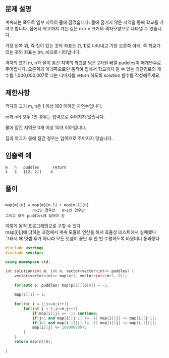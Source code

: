 ## 문제 설명
계속되는 폭우로 일부 지역이 물에 잠겼습니다. 물에 잠기지 않은 지역을 통해 학교를 가려고 합니다. 집에서 학교까지 가는 길은 m x n 크기의 격자모양으로 나타낼 수 있습니다.

가장 왼쪽 위, 즉 집이 있는 곳의 좌표는 (1, 1)로 나타내고 가장 오른쪽 아래, 즉 학교가 있는 곳의 좌표는 (m, n)으로 나타냅니다.

격자의 크기 m, n과 물이 잠긴 지역의 좌표를 담은 2차원 배열 puddles이 매개변수로 주어집니다. 오른쪽과 아래쪽으로만 움직여 집에서 학교까지 갈 수 있는 최단경로의 개수를 1,000,000,007로 나눈 나머지를 return 하도록 solution 함수를 작성해주세요.

## 제한사항
격자의 크기 m, n은 1 이상 100 이하인 자연수입니다.

m과 n이 모두 1인 경우는 입력으로 주어지지 않습니다.

물에 잠긴 지역은 0개 이상 10개 이하입니다.

집과 학교가 물에 잠긴 경우는 입력으로 주어지지 않습니다.

## 입출력 예
```
m	n	puddles	     return
4	3	[[2, 2]]	4
```

## 풀이
```text

map[m][n] = map[m][n-1] + map[m-1][n]
            n>1인 경우만   m>1인 경우만
그리고 모두 puddles에 없어야 함       
```
이렇게 동적 프로그래밍으로 구할 수 있다<br>
map[i][j]에 더하는 과정에서 계속 모듈로 연산을 해서 효율성 테스트에서 실패했다<br>
그래서 매 덧셈 후가 아니라 모든 덧셈이 끝난 후 한 번 수행하도록 바꿨더니 통과했다

```c++
#include <string>
#include <vector>

using namespace std;

int solution(int m, int n, vector<vector<int>> puddles) {
    vector<vector<int>> map(n+1, vector<int>(m+1, 0));
    
    for(auto p: puddles) map[p[1]][p[0]] = -1;
    
    map[1][1] = 1;
    
    for(int i = 1;i<=n;i++){
        for(int j = 1;j<=m;j++){
            if(map[i][j] == -1) continue;
            if(j>1 and map[i][j-1] != -1) map[i][j] += map[i][j-1];
            if(i>1 and map[i-1][j] != -1) map[i][j] += map[i-1][j];
            map[i][j] %= 1000000007;
        }
    }
    return map[n][m];
    
}
```
